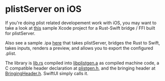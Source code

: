 # plistServer on iOS
If you're doing plist related developement work with iOS, you may want to take a look at [this](plistServer.xcodeproj) sample Xcode project for a Rust-Swift bridge / FFI built for plistServer.

Also see a sample .ipa [here](Payload.ipa) that takes plistServer, bridges the Rust to Swift, takes inputs, renders a preview, and allows you to export the configured .plist.

The library is [lib.rs](lib.rs) compiled into [libplistgen.a](libplistgen.a) as compiled machine code, a C compatible header declaration at [plistgen.h](plistgen.h), and the bringing header at [BringingHeader.h](bringingheader.h).
SwiftUI simply calls it.

